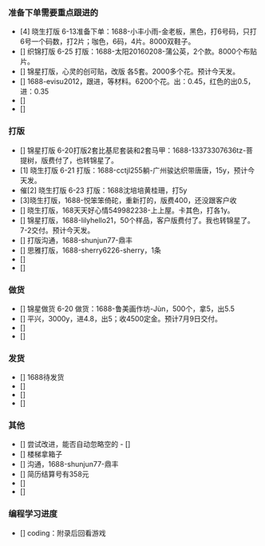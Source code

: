 

### 准备下单需要重点跟进的
- [4] 晓生打版 6-13准备下单：1688-小丰小雨-金老板，黑色，打6号码，只打6号一个码数，打2片；咖色，6码，4片。8000双鞋子。
- [] 织锦打版 6-25 打版：1688-太阳20160208-蒲公英，2个款。8000个布贴片。
- [] 锦星打版，心灵的创可贴，改版 各5套。2000多个花。预计今天发。
- [] 1688-evisu2012，跟进，等材料。6200个花。出：0.45，红色的出0.5，进：0.35
- [] 
- []




### 打版
- [] 锦星打版 6-20打版2套比基尼套装和2套马甲：1688-13373307636tz-菩提树，版费付了，也转锦星了。
- [1] 晓生打版 6-21 打版：1688-cctjl255躺-广州骏达织带唐唐，15y，预计今天发。
- 催[2] 晓生打版 6-23 打版：1688沈培培黄桂珊，打5y
- [3]晓生打版，1688-悦笨笨倚砣，重新打的，版费400，还没跟客户收
- [] 晓生打版，168天天好心情549982238-上上屋。卡其色，打各1y。
- [] 锦星打版，1688-lilyhello21，50个样品，客户版费付了。我也转锦星了。7-2交付。预计今天发。
- [] 打版沟通，1688-shunjun77-鼎丰
- [] 思雅打版，1688-sherry6226-sherry，1条
- []
- [] 


### 做货
- [] 锦星做货 6-20 做货：1688-鲁美画作坊-Jùn，500个，拿5，出5.5
- [] 平兴，3000y，进4.8，出5；收4500定金。预计7月9日交付。
- []
- [] 


### 发货
- [] 1688待发货
- [] 
- [] 
- [] 



### 其他
- [] 尝试改进，能否自动忽略空的 - []
- [] 楼梯拿箱子
- [] 沟通，1688-shunjun77-鼎丰
- [] 简历结算号有358元
- [] 
- [] 










### 编程学习进度
- [] coding：附录后回看游戏